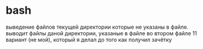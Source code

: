 # bash
выведение файлов текущей директории которые не указаны в файле. 
выводит файлы даной директории, указаные в файле
во втором файле 11 вариант (не мой), который я делал до того как получил зачётку
